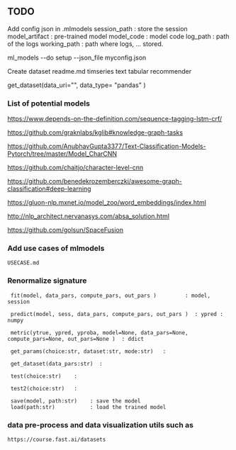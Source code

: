 ## TODO


   Add config json in    .mlmodels
     session_path    : store the session
     model_artifact  : pre-trained model
     model_code      : model code
     log_path        : path of the logs
     working_path    :  path where logs, ... stored.
     
     
   ml_models  --do setup   --json_file myconfig.json


   Create dataset readme.md
        timseries
        text
        tabular
        recommender
        
   get_dataset(data_uri="", data_type= "pandas" )       









### List of potential models


https://www.depends-on-the-definition.com/sequence-tagging-lstm-crf/

https://github.com/graknlabs/kglib#knowledge-graph-tasks


https://github.com/AnubhavGupta3377/Text-Classification-Models-Pytorch/tree/master/Model_CharCNN


https://github.com/chaitjo/character-level-cnn


https://github.com/benedekrozemberczki/awesome-graph-classification#deep-learning


https://gluon-nlp.mxnet.io/model_zoo/word_embeddings/index.html


http://nlp_architect.nervanasys.com/absa_solution.html


https://github.com/golsun/SpaceFusion









###  Add use cases of mlmodels
    USECASE.md



### Renormalize signature

     fit(model, data_pars, compute_pars, out_pars )         : model, session
    
     predict(model, sess, data_pars, compute_pars, out_pars )  : ypred : numpy
    
     metric(ytrue, ypred, yproba, model=None, data_pars=None, compute_pars=None, out_pars=None )  : ddict 
    
     get_params(choice:str, dataset:str, mode:str)   : 
    
     get_dataset(data_pars:str)  : 
    
     test(choice:str)    :      
    
     test2(choice:str)   :   
    
     save(model, path:str)    : save the model
     load(path:str)           : load the trained model


###  data pre-process and data visualization utils such as 
    https://course.fast.ai/datasets






